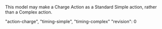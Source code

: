 This model may make a Charge Action as a Standard Simple action, rather than a Complex action.

"action-charge", "timing-simple", "timing-complex"
"revision": 0